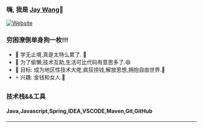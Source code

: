 ### 嗨, 我是  [Jay Wang][website]🤞

[![Website](https://img.shields.io/website?label=jaywangcc126112.github.io&style=for-the-badge&url=http%3A%2F%2Fjaywangcc126112.github.io)](https://jaywangcc126112.github.io)

### 穷困潦倒单身狗一枚!!!

- 🌱 学无止境,真是太特么累了. 🤣
- 👯 为了偷懒,技术互助,生活可比代码有意思多了.😄
- 🥅 目标: 成为地区性技术大佬,疯狂捞钱,解放思想,拥抱自由世界.💸
- ⚡ 兴趣: 金钱和女人.👧

### 技术栈&&工具
#### Java,Javascript,Spring,IDEA,VSCODE,Maven,Git,GitHub

---
[website]: https://jaywangcc126112.github.io
